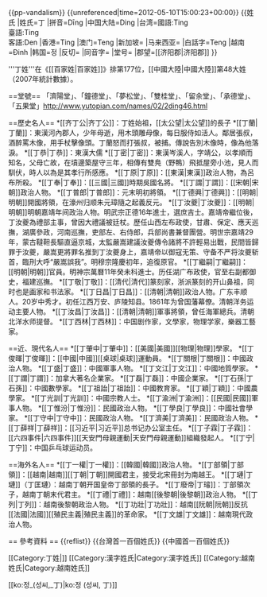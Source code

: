 {{pp-vandalism}}
{{unreferenced|time=2012-05-10T15:00:23+00:00}}
{{姓氏
|姓氏=丁
|拼音=Dīng
|中国大陆=Ding
|台湾=國語:Ting<br/>臺語:Ting<br/>客語:Den
|香港=Ting
|澳门=Teng
|新加坡=
|马来西亚=
|白話字=Teng
|越南=Đinh
|韩国=정
|反切=
|同音字=
|堂号=
|郡望=[[济阳郡|济阳郡]]
}}

'''丁姓'''在《[[百家姓|百家姓]]》排第177位，[[中國大陸|中國大陸]]第48大姓（2007年統計數據）。

==堂號==
「濟陽堂」、「鐘德堂」、「夢松堂」、「雙桂堂」、「留余堂」、「承德堂」、「五果堂」<ref>http://www.yutopian.com/names/02/2ding46.html</ref>

==歷史名人==
*[[齐丁公|齐丁公]]：丁姓始祖，[[太公望|太公望]]的長子
*[[丁蘭|丁蘭]]：東漢河內郡人，少年母逝，用木頭雕母像，每日服侍如活人。鄰居張叔，酒醉罵木像，用手杖擊像頭。丁蘭怒而打張叔，被捕。傳說告別木像時，像為他落淚。
*[[丁恭|丁恭]]：東漢大儒
*[[丁密|丁密]]：東漢岑溪人，字靖公，以孝順而知名，父母亡故，在墳邊築屋守三年，相傳有雙鳧（野鴨）飛抵屋旁小池，見人而馴伏，時人以為是其孝行所感應。
*[[丁原|丁原]]：[[東漢|東漢]]政治人物，為呂布所殺。
*[[丁奉|丁奉]]：[[三國|三國]]時期吳國名將。
*[[丁謂|丁謂]]：[[宋朝|宋朝]]政治人物。
*[[丁普郎|丁普郎]]：元末明初將領。
*[[丁德興|丁德興]]：[[明朝|明朝]]開國將領，在濠州归顺朱元璋隨之起義反元。
*[[丁汝夔|丁汝夔]]：[[明朝|明朝]]明朝嘉靖年间政治人物。明武宗正德16年進士，選庶吉士。嘉靖帝繼位後，丁汝夔為禮部主事，曾因大禮議被廷杖。歷任山西左布政使，甘肅、保定、應天巡撫，湖廣參政，河南巡撫，吏部左、右侍郎，兵部尚書兼督團營。明世宗嘉靖29年，蒙古韃靼長驅直逼京城，太監嚴嵩建議汝夔傳令諸將不許輕易出戰，民間皆歸罪于汝夔，嚴嵩更將罪名推到丁汝夔身上，嘉靖帝以御寇无策、守备不严将汝夔斩首，臨刑大呼“嚴嵩誤我”。明穆宗隆慶初年，追復原官。
*[[丁繼嗣|丁繼嗣]]：[[明朝|明朝]]官員。明神宗萬曆11年癸未科進士。历任湖广布政使，官至右副都御史，福建巡撫。
*[[丁敬|丁敬]]：[[清代|清代]]篆刻家，浙派篆刻的开山鼻祖，同时也是画家和书法家。
*[[丁日昌|丁日昌]]：[[清朝|清朝]]政治人物。广东丰顺人。20岁中秀才。初任江西万安、庐陵知县。1861年为曾国藩幕僚。清朝洋务运动主要人物。
*[[丁汝昌|丁汝昌]]：[[清朝|清朝]]軍事將領，曾任海軍總兵。清朝北洋水师提督。
*[[丁西林|丁西林]]：中国剧作家，文學家，物理学家，樂器工藝家。

==近、現代名人==
*[[丁肇中|丁肇中]]：[[美國|美國]][[物理|物理]]學家。
*[[丁俊暉|丁俊暉]]：[[中國|中國]][[桌球|桌球]]運動員。
*[[丁關根|丁關根]]：中國政治人物。
*[[丁盛|丁盛]]：中國軍事人物。
*[[丁文江|丁文江]]：中國地質學家。
*[[丁謂|丁謂]]：加拿大著名企業家。
*[[丁磊|丁磊]]：中國企業家。
*[[丁石孫|丁石孫]]：中國數學家。
*[[丁祖詒|丁祖詒]]：中國教育家。
*[[丁穎|丁穎]]：中國農學家。
*[[丁光訓|丁光訓]]：中國宗教人士。
*[[丁渝洲|丁渝洲]]：[[民國|民國]]軍事人物。
*[[丁惟汾|丁惟汾]]：民國政治人物。
*[[丁學良|丁學良]]：中國社會學家。
*[[丁守中|丁守中]]：民國政治人物。
*[[丁濟美|丁濟美]]：民國政治人物。
*[[丁薛祥|丁薛祥]]：[[习近平|习近平]]总书记办公室主任。
*[[丁子霖|丁子霖]]：[[六四事件|六四事件]][[天安門母親運動|天安門母親運動]]組織發起人。
*[[丁宁|丁宁]]：中国乒乓球运动员。

==海外名人==
*[[丁一權|丁一權]]：[[韓國|韓國]]政治人物。
*[[丁部領|丁部領]]：[[越南|越南]][[丁朝|丁朝]]開國君主，接受北宋冊封为南越王。
*[[丁璉|丁璉]]（丁匡璉）：越南丁朝开国皇帝丁部領的長子。
*[[丁廢帝|丁璿]]：丁部領次子，越南丁朝末代君主。
*[[丁禮|丁禮]]：越南[[後黎朝|後黎朝]]政治人物。
*[[丁列|丁列]]：越南後黎朝政治人物。
*[[丁功壯|丁功壯]]：越南[[阮朝|阮朝]]反抗[[法國|法國]][[殖民主義|殖民主義]]的革命家。
*[[丁文雄|丁文雄]]：越南現代政治人物。

== 參考資料 ==
{{reflist}}
{{台灣首一百個姓氏}}
{{中國首一百個姓氏}}

[[Category:丁姓|]]
[[Category:漢字姓氏|Category:漢字姓氏]]
[[Category:越南姓氏|Category:越南姓氏]]

[[ko:정_(성씨,_丁)|ko:정 (성씨, 丁)]]